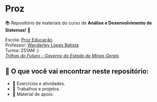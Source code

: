# Proz
📚 Repositório de materiais do curso de **Análise e Desenvolvimento de Sistemas!** 🚀 

Escola: [Proz Educação](https://prozeducacao.com.br/) </br>
Professor: [Wanderley Lopes Batista](https://capacidadevirtual.blogspot.com/p/curriculo-prof-wanderley_20.html) </br> 
Turma: 251AM :) </br>
_[Trilhas do Futuro - Governo do Estado de Minas Gerais](https://www.trilhasdefuturo.mg.gov.br/)_

## 📂 O que você vai encontrar neste repositório:
- 📁 Exercícios e atividades.
- 📁 Trabalhos e projetos.
- 📁 Material de apoio.